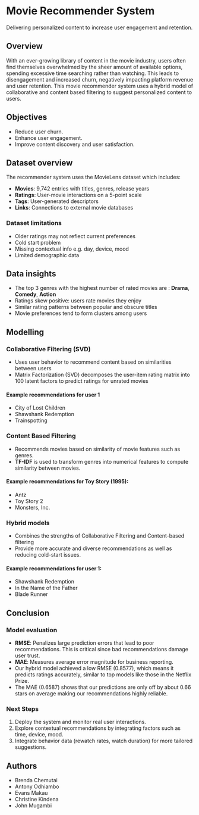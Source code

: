 # Movie Recommender System
Delivering personalized content to increase user engagement and retention.

## Overview
With an ever-growing library of content in the movie industry, users often find themselves overwhelmed by the sheer amount of available options, spending excessive time searching rather than watching. This leads to disengagement and increased churn, negatively impacting platform revenue and user retention. This movie recommender system uses a hybrid model of collaborative and content based filtering to suggest personalized content to users.

## Objectives
- Reduce user churn.
- Enhance user engagement.
- Improve content discovery and user satisfaction.

## Dataset overview
The recommender system uses the MovieLens dataset which includes:

- **Movies**: 9,742 entries with titles, genres, release years
- **Ratings**: User-movie interactions on a 5-point scale
- **Tags**: User-generated descriptors
- **Links**: Connections to external movie databases

### Dataset limitations
- Older ratings may not reflect current preferences
- Cold start problem
- Missing contextual info e.g. day, device, mood
- Limited demographic data

## Data insights
- The top 3 genres with the highest number of rated movies are : **Drama**, **Comedy**, **Action**
- Ratings skew positive: users rate movies they enjoy
- Similar rating patterns between popular and obscure titles
- Movie preferences tend to form clusters among users

## Modelling

### Collaborative Filtering (SVD)
- Uses user behavior to recommend content based on similarities between users
- Matrix Factorization (SVD) decomposes the user-item rating matrix into 100 latent factors to predict ratings for unrated movies
  
#### Example recommendations for user 1
- City of Lost Children
- Shawshank Redemption
- Trainspotting

### Content Based Filtering
- Recommends movies based on similarity of movie features such as genres.
- **TF-IDF** is used to transform genres into numerical features to compute similarity between movies.

#### Example recommendations for Toy Story (1995):
- Antz
- Toy Story 2
- Monsters, Inc.

### Hybrid models
- Combines the strengths of Collaborative Filtering and Content-based filtering
- Provide more accurate and diverse recommendations as well as reducing cold-start issues.

#### Example recommendations for user 1:
- Shawshank Redemption
- In the Name of the Father
- Blade Runner

## Conclusion

### Model evaluation
- **RMSE**: Penalizes large prediction errors that lead to poor recommendations. This is critical since bad recommendations damage user trust.
- **MAE**: Measures average error magnitude for business reporting.
- Our hybrid model achieved a low RMSE (0.8577), which means it predicts ratings accurately, similar to top models like those in the Netflix Prize.
- The MAE (0.6587) shows that our predictions are only off by about 0.66 stars on average making our recommendations highly reliable.

### Next Steps

1. Deploy the system and monitor real user interactions.
2. Explore contextual recommendations by integrating factors such as time, device, mood.
3. Integrate behavior data (rewatch rates, watch duration) for more tailored suggestions.

## Authors
- Brenda Chemutai
- Antony Odhiambo
- Evans Makau
- Christine Kindena
- John Mugambi
